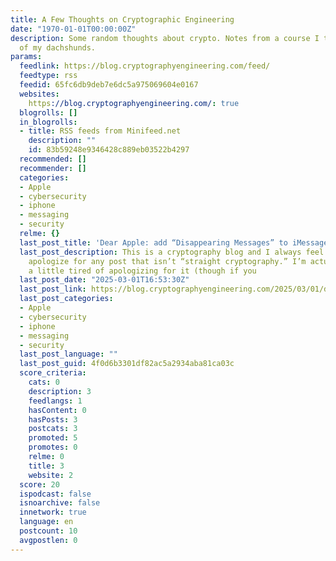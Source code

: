 ```yaml
---
title: A Few Thoughts on Cryptographic Engineering
date: "1970-01-01T00:00:00Z"
description: Some random thoughts about crypto. Notes from a course I teach. Pictures
  of my dachshunds.
params:
  feedlink: https://blog.cryptographyengineering.com/feed/
  feedtype: rss
  feedid: 65fc6db9deb7e6dc5a975069604e0167
  websites:
    https://blog.cryptographyengineering.com/: true
  blogrolls: []
  in_blogrolls:
  - title: RSS feeds from Minifeed.net
    description: ""
    id: 83b59248e9346428c889eb03522b4297
  recommended: []
  recommender: []
  categories:
  - Apple
  - cybersecurity
  - iphone
  - messaging
  - security
  relme: {}
  last_post_title: 'Dear Apple: add “Disappearing Messages” to iMessage right now'
  last_post_description: This is a cryptography blog and I always feel the need to
    apologize for any post that isn’t “straight cryptography.” I’m actually getting
    a little tired of apologizing for it (though if you
  last_post_date: "2025-03-01T16:53:30Z"
  last_post_link: https://blog.cryptographyengineering.com/2025/03/01/dear-apple-add-disappearing-messages-to-imessage-right-now/
  last_post_categories:
  - Apple
  - cybersecurity
  - iphone
  - messaging
  - security
  last_post_language: ""
  last_post_guid: 4f0d6b3301df82ac5a2934aba81ca03c
  score_criteria:
    cats: 0
    description: 3
    feedlangs: 1
    hasContent: 0
    hasPosts: 3
    postcats: 3
    promoted: 5
    promotes: 0
    relme: 0
    title: 3
    website: 2
  score: 20
  ispodcast: false
  isnoarchive: false
  innetwork: true
  language: en
  postcount: 10
  avgpostlen: 0
---
```

